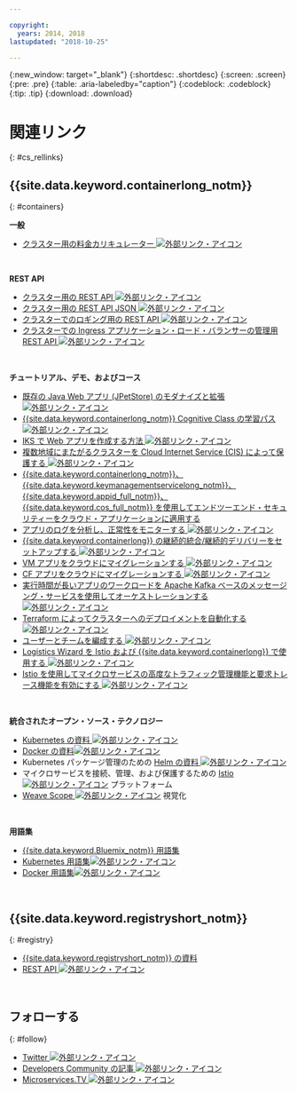 ```yaml
---

copyright:
  years: 2014, 2018
lastupdated: "2018-10-25"

---
```


{:new_window: target="_blank"}
{:shortdesc: .shortdesc}
{:screen: .screen}
{:pre: .pre}
{:table: .aria-labeledby="caption"}
{:codeblock: .codeblock}
{:tip: .tip}
{:download: .download}




# 関連リンク
{: #cs_rellinks}

## {{site.data.keyword.containerlong_notm}}
{: #containers}

**一般**

- [クラスター用の料金カリキュレーター ![外部リンク・アイコン](../icons/launch-glyph.svg "外部リンク・アイコン")](https://console.bluemix.net/pricing/configure/iaas/containers-kubernetes)

<br />


**REST API**

- [クラスター用の REST API ![外部リンク・アイコン](../icons/launch-glyph.svg "外部リンク・アイコン")](https://containers.bluemix.net/swagger)
- [クラスター用の REST API JSON ![外部リンク・アイコン](../icons/launch-glyph.svg "外部リンク・アイコン")](https://containers.bluemix.net/swagger-api-json)
- [クラスターでのロギング用の REST API ![外部リンク・アイコン](../icons/launch-glyph.svg "外部リンク・アイコン")](https://us-south.containers.bluemix.net/swagger-logging/)
- [クラスターでの Ingress アプリケーション・ロード・バランサーの管理用 REST API ![外部リンク・アイコン](../icons/launch-glyph.svg "外部リンク・アイコン")](https://us-south.containers.bluemix.net/swagger-alb-api/)

<br />


**チュートリアル、デモ、およびコース**

- [既存の Java Web アプリ (JPetStore) のモダナイズと拡張 ![外部リンク・アイコン](../icons/launch-glyph.svg "外部リンク・アイコン")](https://github.com/IBM-Cloud/jpetstore-kubernetes)
- [{{site.data.keyword.containerlong_notm}} Cognitive Class の学習パス ![外部リンク・アイコン](../icons/launch-glyph.svg "外部リンク・アイコン")](https://cognitiveclass.ai/learn/containers-k8s-and-istio-on-ibm-cloud/)
- [IKS で Web アプリを作成する方法 ![外部リンク・アイコン](../icons/launch-glyph.svg "外部リンク・アイコン")](https://console.bluemix.net/docs/tutorials/scalable-webapp-kubernetes.html#scalable-web-application-on-kubernetes)
- [複数地域にまたがるクラスターを Cloud Internet Service (CIS) によって保護する ![外部リンク・アイコン](../icons/launch-glyph.svg "外部リンク・アイコン")](https://console.bluemix.net/docs/tutorials/multi-region-k8s-cis.html#resilient-and-secure-multi-region-kubernetes-clusters-with-cloud-internet-services)
- [{{site.data.keyword.containerlong_notm}}、{{site.data.keyword.keymanagementservicelong_notm}}、{{site.data.keyword.appid_full_notm}}、{{site.data.keyword.cos_full_notm}} を使用してエンドツーエンド・セキュリティーをクラウド・アプリケーションに適用する](https://console.bluemix.net/docs/tutorials/cloud-e2e-security.html#apply-end-to-end-security-to-a-cloud-application)
- [アプリのログを分析し、正常性をモニターする ![外部リンク・アイコン](../icons/launch-glyph.svg "外部リンク・アイコン")](https://console.bluemix.net/docs/tutorials/kubernetes-log-analysis-kibana.html#analyze-logs-and-monitor-the-health-of-kubernetes-applications)
- [{{site.data.keyword.containerlong}} の継続的統合/継続的デリバリーをセットアップする ![外部リンク・アイコン](../icons/launch-glyph.svg "外部リンク・アイコン")](https://console.bluemix.net/docs/tutorials/continuous-deployment-to-kubernetes.html#continuous-deployment-to-kubernetes)
- [VM アプリをクラウドにマイグレーションする ![外部リンク・アイコン](../icons/launch-glyph.svg "外部リンク・アイコン")](https://console.bluemix.net/docs/tutorials/vm-to-containers-and-kubernetes.html#moving-a-vm-based-app-to-kubernetes)
- [CF アプリをクラウドにマイグレーションする ![外部リンク・アイコン](../icons/launch-glyph.svg "外部リンク・アイコン")](https://console.bluemix.net/docs/containers/cs_tutorials_cf.html#cf_tutorial)
- [実行時間が長いアプリのワークロードを Apache Kafka ベースのメッセージング・サービスを使用してオーケストレーションする ![外部リンク・アイコン](../icons/launch-glyph.svg "外部リンク・アイコン")](https://console.bluemix.net/docs/tutorials/pub-sub-object-storage.html#asynchronous-data-processing-using-object-storage-and-pub-sub-messaging)
- [Terraform によってクラスターへのデプロイメントを自動化する ![外部リンク・アイコン](../icons/launch-glyph.svg "外部リンク・アイコン")](https://console.bluemix.net/docs/tutorials/plan-create-update-deployments.html#plan-create-and-update-deployment-environments)
- [ユーザーとチームを編成する ![外部リンク・アイコン](../icons/launch-glyph.svg "外部リンク・アイコン")](https://console.bluemix.net/docs/tutorials/users-teams-applications.html#best-practices-for-organizing-users-teams-applications)
- [Logistics Wizard を Istio および {{site.data.keyword.containerlong}} で使用する ![外部リンク・アイコン](../icons/launch-glyph.svg "外部リンク・アイコン")](https://github.com/IBM-Cloud/logistics-wizard-kubernetes)
- [Istio を使用してマイクロサービスの高度なトラフィック管理機能と要求トレース機能を有効にする ![外部リンク・アイコン](../icons/launch-glyph.svg "外部リンク・アイコン")](https://developer.ibm.com/code/patterns/manage-microservices-traffic-using-istio/)

<br />


**統合されたオープン・ソース・テクノロジー**

- [Kubernetes の資料 ![外部リンク・アイコン](../icons/launch-glyph.svg "外部リンク・アイコン")](https://kubernetes.io/)
- [Docker の資料![外部リンク・アイコン](../icons/launch-glyph.svg "外部リンク・アイコン")](https://docs.docker.com/engine/)
- Kubernetes パッケージ管理のための <a href="https://docs.helm.sh/helm/" target="_blank">Helm の資料 <img src="../icons/launch-glyph.svg" alt="外部リンク・アイコン"></a>
- マイクロサービスを接続、管理、および保護するための [Istio ![外部リンク・アイコン](../icons/launch-glyph.svg "外部リンク・アイコン")](https://istio.io/) プラットフォーム
- [Weave Scope ![外部リンク・アイコン](../icons/launch-glyph.svg "外部リンク・アイコン")](https://www.weave.works/oss/scope/) 視覚化

<br />


**用語集**

- [{{site.data.keyword.Bluemix_notm}} 用語集](/docs/overview/glossary/index.html#glossary)
- [Kubernetes 用語集![外部リンク・アイコン](../icons/launch-glyph.svg "外部リンク・アイコン")](https://kubernetes.io/docs/reference/glossary/?fundamental=true)
- [Docker 用語集![外部リンク・アイコン](../icons/launch-glyph.svg "外部リンク・アイコン")](https://docs.docker.com/glossary/)

<br />


## {{site.data.keyword.registryshort_notm}}
{: #registry}

- [{{site.data.keyword.registryshort_notm}} の資料](/docs/services/Registry/index.html)
- [REST API ![外部リンク・アイコン](../icons/launch-glyph.svg "外部リンク・アイコン")](https://registry.ng.bluemix.net/api/doc/)

<br />


## フォローする
{: #follow}

- [Twitter ![外部リンク・アイコン](../icons/launch-glyph.svg "外部リンク・アイコン")](https://twitter.com/hashtag/ibmcontainers)
- [Developers Community の記事 ![外部リンク・アイコン](../icons/launch-glyph.svg "外部リンク・アイコン")](https://www.ibm.com/blogs/bluemix/tag/containers/)
- [Microservices.TV ![外部リンク・アイコン](../icons/launch-glyph.svg "外部リンク・アイコン")](https://developer.ibm.com/tv/microservices/)

<br />

